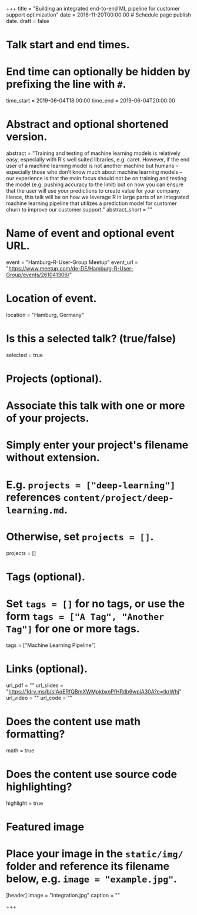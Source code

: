 +++
title = "Building an integrated end-to-end ML pipeline for customer support optimization"
date = 2018-11-20T00:00:00  # Schedule page publish date.
draft = false

# Talk start and end times.
#   End time can optionally be hidden by prefixing the line with `#`.
time_start = 2019-06-04T18:00:00
time_end = 2019-06-04T20:00:00

# Abstract and optional shortened version.
abstract = "Training and testing of machine learning models is relatively easy, especially with R's well suited libraries, e.g. caret. However, if the end user of a machine learning model is not another machine but humans – especially those who don’t know much about machine learning models – our experience is that the main focus should not be on training and testing the model (e.g. pushing accuracy to the limit) but on how you can ensure that the user will use your predictions to create value for your company. Hence, this talk will be on how we leverage R in large parts of an integrated machine learning pipeline that utilizes a prediction model for customer churn to improve our customer support."
abstract_short = ""

# Name of event and optional event URL.
event = "Hamburg-R-User-Group Meetup"
event_url = "https://www.meetup.com/de-DE/Hamburg-R-User-Group/events/261041306/"

# Location of event.
location = "Hamburg, Germany"

# Is this a selected talk? (true/false)
selected = true

# Projects (optional).
#   Associate this talk with one or more of your projects.
#   Simply enter your project's filename without extension.
#   E.g. `projects = ["deep-learning"]` references `content/project/deep-learning.md`.
#   Otherwise, set `projects = []`.
projects = []

# Tags (optional).
#   Set `tags = []` for no tags, or use the form `tags = ["A Tag", "Another Tag"]` for one or more tags.
tags = ["Machine Learning Pipeline"]

# Links (optional).
url_pdf = ""
url_slides = "https://1drv.ms/b/s!AqERfQBmXWMpkbxnPfHRdb9wpiA30A?e=tkrWhj"
url_video = ""
url_code = ""

# Does the content use math formatting?
math = true

# Does the content use source code highlighting?
highlight = true

# Featured image
# Place your image in the `static/img/` folder and reference its filename below, e.g. `image = "example.jpg"`.
[header]
image = "integration.jpg"
caption = ""

+++

